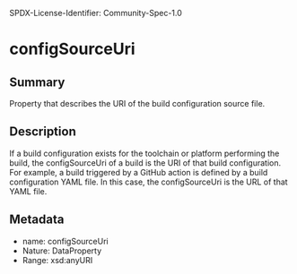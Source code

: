 SPDX-License-Identifier: Community-Spec-1.0

# configSourceUri

## Summary

Property that describes the URI of the build configuration source file.

## Description

If a build configuration exists for the toolchain or platform performing the build, the configSourceUri of a build is the URI of that build configuration. For example, a build triggered by a GitHub action is defined by a build configuration YAML file. In this case, the configSourceUri is the URL of that YAML file.

## Metadata

- name: configSourceUri
- Nature: DataProperty
- Range: xsd:anyURI
